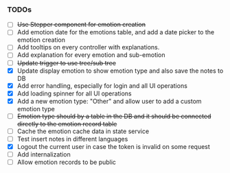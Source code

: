 ### TODOs
- [ ] ~~Use Stepper component for emotion creation~~
- [ ] Add emotion date for the emotions table, and add a date picker to the emotion creation 
- [ ] Add tooltips on every controller with explanations. 
- [ ] Add explanation for every emotion and sub-emotion
- [ ] ~~Update trigger to use tree/sub tree~~
- [X] Update display emotion to show emotion type and also save the notes to DB
- [X] Add error handling, especially for login and all UI operations
- [X] Add loading spinner for all UI operations
- [X] Add a new emotion type: "Other" and allow user to add a custom emotion type
- [ ] ~~Emotion type should by a table in the DB and it should be connected directly to the emotion record table~~
- [ ] Cache the emotion cache data in state service
- [ ] Test insert notes in different languages
- [X] Logout the current user in case the token is invalid on some request
- [ ] Add internalization
- [ ] Allow emotion records to be public
